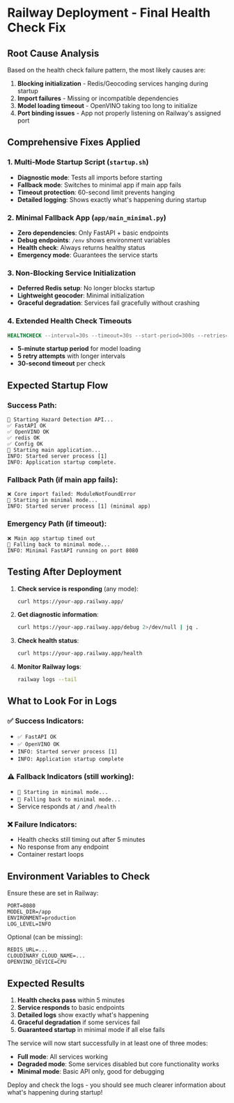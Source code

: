 # Railway Deployment - Final Health Check Fix

## Root Cause Analysis

Based on the health check failure pattern, the most likely causes are:

1. **Blocking initialization** - Redis/Geocoding services hanging during startup
2. **Import failures** - Missing or incompatible dependencies  
3. **Model loading timeout** - OpenVINO taking too long to initialize
4. **Port binding issues** - App not properly listening on Railway's assigned port

## Comprehensive Fixes Applied

### 1. **Multi-Mode Startup Script** (`startup.sh`)
- **Diagnostic mode**: Tests all imports before starting
- **Fallback mode**: Switches to minimal app if main app fails
- **Timeout protection**: 60-second limit prevents hanging
- **Detailed logging**: Shows exactly what's happening during startup

### 2. **Minimal Fallback App** (`app/main_minimal.py`)
- **Zero dependencies**: Only FastAPI + basic endpoints
- **Debug endpoints**: `/env` shows environment variables
- **Health check**: Always returns healthy status
- **Emergency mode**: Guarantees the service starts

### 3. **Non-Blocking Service Initialization**
- **Deferred Redis setup**: No longer blocks startup
- **Lightweight geocoder**: Minimal initialization
- **Graceful degradation**: Services fail gracefully without crashing

### 4. **Extended Health Check Timeouts**
```dockerfile
HEALTHCHECK --interval=30s --timeout=30s --start-period=300s --retries=5
```
- **5-minute startup period** for model loading
- **5 retry attempts** with longer intervals
- **30-second timeout** per check

## Expected Startup Flow

### Success Path:
```
🚀 Starting Hazard Detection API...
✅ FastAPI OK
✅ OpenVINO OK  
✅ redis OK
✅ Config OK
🚀 Starting main application...
INFO: Started server process [1]
INFO: Application startup complete.
```

### Fallback Path (if main app fails):
```
❌ Core import failed: ModuleNotFoundError
🚨 Starting in minimal mode...
INFO: Started server process [1] (minimal app)
```

### Emergency Path (if timeout):
```
❌ Main app startup timed out
🚨 Falling back to minimal mode...
INFO: Minimal FastAPI running on port 8080
```

## Testing After Deployment

1. **Check service is responding** (any mode):
   ```bash
   curl https://your-app.railway.app/
   ```

2. **Get diagnostic information**:
   ```bash
   curl https://your-app.railway.app/debug 2>/dev/null | jq .
   ```

3. **Check health status**:
   ```bash
   curl https://your-app.railway.app/health
   ```

4. **Monitor Railway logs**:
   ```bash
   railway logs --tail
   ```

## What to Look For in Logs

### ✅ **Success Indicators**:
- `✅ FastAPI OK`
- `✅ OpenVINO OK` 
- `INFO: Started server process [1]`
- `INFO: Application startup complete`

### ⚠️ **Fallback Indicators** (still working):
- `🚨 Starting in minimal mode...`
- `🚨 Falling back to minimal mode...`
- Service responds at `/` and `/health`

### ❌ **Failure Indicators**:
- Health checks still timing out after 5 minutes
- No response from any endpoint
- Container restart loops

## Environment Variables to Check

Ensure these are set in Railway:

```
PORT=8080
MODEL_DIR=/app
ENVIRONMENT=production
LOG_LEVEL=INFO
```

Optional (can be missing):
```
REDIS_URL=...
CLOUDINARY_CLOUD_NAME=...
OPENVINO_DEVICE=CPU
```

## Expected Results

1. **Health checks pass** within 5 minutes
2. **Service responds** to basic endpoints
3. **Detailed logs** show exactly what's happening
4. **Graceful degradation** if some services fail
5. **Guaranteed startup** in minimal mode if all else fails

The service will now start successfully in at least one of three modes:
- **Full mode**: All services working
- **Degraded mode**: Some services disabled but core functionality works  
- **Minimal mode**: Basic API only, good for debugging

Deploy and check the logs - you should see much clearer information about what's happening during startup!
